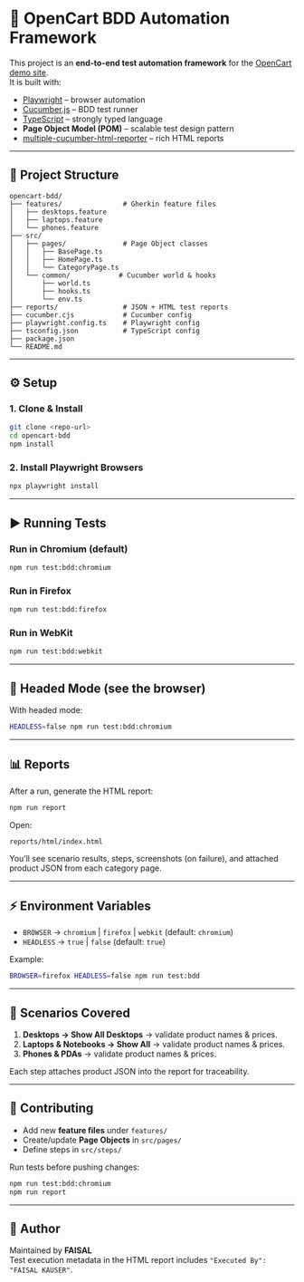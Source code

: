 # 🛒 OpenCart BDD Automation Framework

This project is an **end-to-end test automation framework** for the [OpenCart demo site](https://demo.opencart.com/).  
It is built with:

- [Playwright](https://playwright.dev/) – browser automation  
- [Cucumber.js](https://cucumber.io/) – BDD test runner  
- [TypeScript](https://www.typescriptlang.org/) – strongly typed language  
- **Page Object Model (POM)** – scalable test design pattern  
- [multiple-cucumber-html-reporter](https://www.npmjs.com/package/multiple-cucumber-html-reporter) – rich HTML reports  

---

## 📂 Project Structure

```
opencart-bdd/
├── features/               # Gherkin feature files
│   ├── desktops.feature
│   ├── laptops.feature
│   └── phones.feature
├── src/
│   ├── pages/              # Page Object classes
│   │   ├── BasePage.ts
│   │   ├── HomePage.ts
│   │   └── CategoryPage.ts
│   └── common/            # Cucumber world & hooks
│       ├── world.ts
│       ├── hooks.ts
│       └── env.ts
├── reports/                # JSON + HTML test reports
├── cucumber.cjs            # Cucumber config
├── playwright.config.ts    # Playwright config
├── tsconfig.json           # TypeScript config
├── package.json
└── README.md
```

---

## ⚙️ Setup

### 1. Clone & Install
```bash
git clone <repo-url>
cd opencart-bdd
npm install
```

### 2. Install Playwright Browsers
```bash
npx playwright install
```

---

## ▶️ Running Tests

### Run in **Chromium** (default)
```bash
npm run test:bdd:chromium
```

### Run in **Firefox**
```bash
npm run test:bdd:firefox
```

### Run in **WebKit**
```bash
npm run test:bdd:webkit
```

---

## 👀 Headed Mode (see the browser)

With headed mode:
```bash
HEADLESS=false npm run test:bdd:chromium
```


---

## 📊 Reports

After a run, generate the HTML report:

```bash
npm run report
```

Open:
```
reports/html/index.html
```

You’ll see scenario results, steps, screenshots (on failure), and attached product JSON from each category page.

---

## ⚡ Environment Variables

- `BROWSER` → `chromium` | `firefox` | `webkit` (default: `chromium`)
- `HEADLESS` → `true` | `false` (default: `true`)


Example:
```bash
BROWSER=firefox HEADLESS=false npm run test:bdd
```

---

## 🧪 Scenarios Covered

1. **Desktops → Show All Desktops** → validate product names & prices.  
2. **Laptops & Notebooks → Show All** → validate product names & prices.  
3. **Phones & PDAs** → validate product names & prices.  

Each step attaches product JSON into the report for traceability.

---

## 🙌 Contributing

- Add new **feature files** under `features/`  
- Create/update **Page Objects** in `src/pages/`  
- Define steps in `src/steps/`  

Run tests before pushing changes:
```bash
npm run test:bdd:chromium
npm run report
```

---

## 👤 Author

Maintained by **FAISAL**  
Test execution metadata in the HTML report includes `"Executed By": "FAISAL KAUSER"`.
